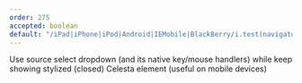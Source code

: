 ```yaml
---
order: 275
accepted: boolean
default: "/iPad|iPhone|iPod|Android|IEMobile|BlackBerry/i.test(navigator.userAgent)"
---
```

Use source select dropdown (and its native key/mouse handlers) while keep showing stylized (closed) Celesta element (useful on mobile devices)
